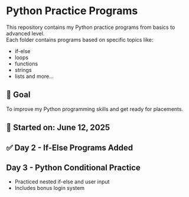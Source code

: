 # Python Practice Programs

This repository contains my Python practice programs from basics to advanced level.  
Each folder contains programs based on specific topics like:
- if-else
- loops
- functions
- strings
- lists and more...

## 🧠 Goal
To improve my Python programming skills and get ready for placements.

## 📅 Started on: June 12, 2025
## ✅ Day 2 - If-Else Programs Added
## Day 3 - Python Conditional Practice
- Practiced nested if-else and user input
- Includes bonus login system
